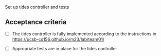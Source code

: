 Set up tides controller and tests

## Acceptance criteria

- [ ] The tides  controller is fully implemented according to the instructions in <https://ucsb-cs156.github.io/m23/lab/team01/>
- [ ] Appropriate tests are in place for the tides  controller

